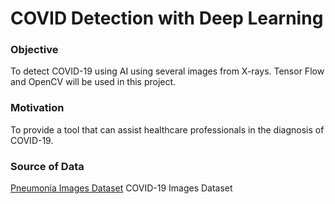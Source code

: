 # COVID Detection with Deep Learning 

### Objective

To detect COVID-19 using AI using several images from X-rays. Tensor Flow and OpenCV will be used in this project. 

### Motivation
To provide a tool that can assist healthcare professionals in the diagnosis of COVID-19. 

### Source of Data

[Pneumonia Images Dataset](https://www.kaggle.com/paultimothymooney/chest-xray-pneumonia)
COVID-19 Images Dataset
